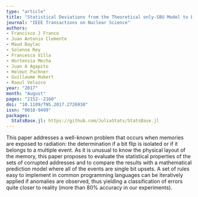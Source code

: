 ```yaml
---
type: "article"
title: "Statistical Deviations from the Theoretical only-SBU Model to Estimate MCU rates in SRAMs"
journal: "IEEE Transactions on Nuclear Science"
authors:
- Francisco J Franco
- Juan Antonio Clemente
- Maud Baylac
- Solenne Rey
- Francesca Villa
- Hortensia Mecha
- Juan A Agapito
- Helmut Puchner
- Guillaume Hubert
- Raoul Velazco
year: "2017"
month: "August"
pages: "2152--2160"
doi: "10.1109/TNS.2017.2726938"
issn: "0018-9499"
packages:
  StatsBase.jl: https://github.com/JuliaStats/StatsBase.jl
---
```


This paper addresses a well-known problem that occurs when memories are exposed to
radiation: the determination if a bit flip is isolated or if it belongs to a multiple event. As it is
unusual to know the physical layout of the memory, this paper proposes to evaluate the
statistical properties of the sets of corrupted addresses and to compare the results with a
mathematical prediction model where all of the events are single bit upsets. A set of rules
easy to implement in common programming languages can be iteratively applied if
anomalies are observed, thus yielding a classification of errors quite closer to reality (more
than 80% accuracy in our experiments).
